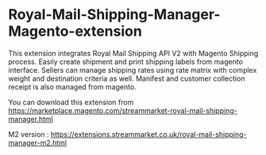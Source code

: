 # Royal-Mail-Shipping-Manager-Magento-extension
This extension integrates Royal Mail Shipping API V2 with Magento Shipping process. Easily create shipment and print shipping labels from magento interface. Sellers can manage shipping rates using rate matrix with complex weight and destination criteria as well. Manifest and customer collection receipt is also managed from magento.

You can download this extension from https://marketplace.magento.com/streammarket-royal-mail-shipping-manager.html

M2 version : https://extensions.streammarket.co.uk/royal-mail-shipping-manager-m2.html
